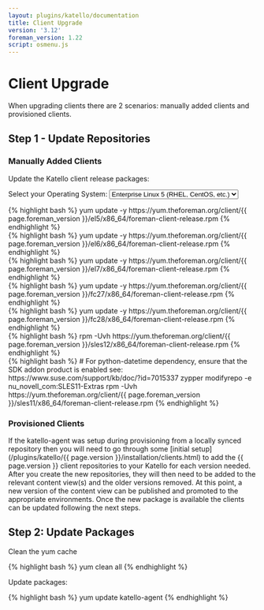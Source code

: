 ```yaml
---
layout: plugins/katello/documentation
title: Client Upgrade
version: '3.12'
foreman_version: 1.22
script: osmenu.js
---
```


# Client Upgrade

When upgrading clients there are 2 scenarios: manually added clients and provisioned clients.

## Step 1 - Update Repositories

### Manually Added Clients

Update the Katello client release packages:

<p>
  Select your Operating System:
  <select id="operatingSystems">
     <option value="el5">Enterprise Linux 5 (RHEL, CentOS, etc.)</option>
     <option value="el6">Enterprise Linux 6 (RHEL, CentOS, etc.)</option>
     <option value="el7">Enterprise Linux 7 (RHEL, CentOS, etc.)</option>
     <option value="f27">Fedora 27</option>
     <option value="f28">Fedora 28</option>
     <option value="sles11">Suse Enterprise Linux Server 11</option>
     <option value="sles12">Suse Enterprise Linux Server 12</option>
  </select>
</p>

<div id="el5" markdown="1">
{% highlight bash %}
yum update -y https://yum.theforeman.org/client/{{ page.foreman_version }}/el5/x86_64/foreman-client-release.rpm
{% endhighlight %}
</div>

<div id="el6" markdown="1">
{% highlight bash %}
yum update -y https://yum.theforeman.org/client/{{ page.foreman_version }}/el6/x86_64/foreman-client-release.rpm
{% endhighlight %}
</div>

<div id="el7" markdown="1">
{% highlight bash %}
yum update -y https://yum.theforeman.org/client/{{ page.foreman_version }}/el7/x86_64/foreman-client-release.rpm
{% endhighlight %}
</div>

<div id="f27" markdown="1">
{% highlight bash %}
yum update -y https://yum.theforeman.org/client/{{ page.foreman_version }}/fc27/x86_64/foreman-client-release.rpm
{% endhighlight %}
</div>

<div id="f28" markdown="1">
{% highlight bash %}
yum update -y https://yum.theforeman.org/client/{{ page.foreman_version }}/fc28/x86_64/foreman-client-release.rpm
{% endhighlight %}
</div>

<div id="sles12" markdown="1">
{% highlight bash %}
rpm -Uvh https://yum.theforeman.org/client/{{ page.foreman_version }}/sles12/x86_64/foreman-client-release.rpm
{% endhighlight %}
</div>

<div id="sles11" markdown="1">
{% highlight bash %}
# For python-datetime dependency, ensure that the SDK addon product is enabled see: https://www.suse.com/support/kb/doc/?id=7015337
zypper modifyrepo -e nu_novell_com:SLES11-Extras
rpm -Uvh https://yum.theforeman.org/client/{{ page.foreman_version }}/sles11/x86_64/foreman-client-release.rpm
{% endhighlight %}
</div>

### Provisioned Clients

If the katello-agent was setup during provisioning from a locally synced repository then you will need to go through some [initial setup](/plugins/katello/{{ page.version }}/installation/clients.html) to add the {{ page.version }} client repositories to your Katello for each version needed. After you create the new repositories, they will then need to be added to the relevant content view(s) and the older versions removed. At this point, a new version of the content view can be published and promoted to the appropriate environments. Once the new package is available the clients can be updated following the next steps.

## Step 2: Update Packages

Clean the yum cache

{% highlight bash %}
yum clean all
{% endhighlight %}

Update packages:

{% highlight bash %}
yum update katello-agent
{% endhighlight %}
